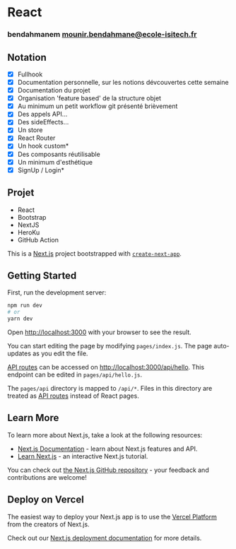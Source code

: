 # React
### bendahmanem mounir.bendahmane@ecole-isitech.fr

## Notation
  - [x] Fullhook
  - [x] Documentation personnelle, sur les notions dévcouvertes cette semaine
  - [x] Documentation du projet
  - [x] Organisation 'feature based' de la structure objet
  - [x] Au minimum un petit workflow git présenté brièvement
  - [x] Des appels API...
  - [x] Des sideEffects...
  - [x] Un store
  - [x] React Router
  - [x] Un hook custom*
  - [x] Des composants réutilisable
  - [x] Un minimum d'esthétique 
  - [x] SignUp / Login*

## Projet
  - React
  - Bootstrap 
  - NextJS 
  - HeroKu 
  - GitHub Action


This is a [Next.js](https://nextjs.org/) project bootstrapped with [`create-next-app`](https://github.com/vercel/next.js/tree/canary/packages/create-next-app).

## Getting Started

First, run the development server:

```bash
npm run dev
# or
yarn dev
```

Open [http://localhost:3000](http://localhost:3000) with your browser to see the result.

You can start editing the page by modifying `pages/index.js`. The page auto-updates as you edit the file.

[API routes](https://nextjs.org/docs/api-routes/introduction) can be accessed on [http://localhost:3000/api/hello](http://localhost:3000/api/hello). This endpoint can be edited in `pages/api/hello.js`.

The `pages/api` directory is mapped to `/api/*`. Files in this directory are treated as [API routes](https://nextjs.org/docs/api-routes/introduction) instead of React pages.

## Learn More

To learn more about Next.js, take a look at the following resources:

- [Next.js Documentation](https://nextjs.org/docs) - learn about Next.js features and API.
- [Learn Next.js](https://nextjs.org/learn) - an interactive Next.js tutorial.

You can check out [the Next.js GitHub repository](https://github.com/vercel/next.js/) - your feedback and contributions are welcome!

## Deploy on Vercel

The easiest way to deploy your Next.js app is to use the [Vercel Platform](https://vercel.com/new?utm_medium=default-template&filter=next.js&utm_source=create-next-app&utm_campaign=create-next-app-readme) from the creators of Next.js.

Check out our [Next.js deployment documentation](https://nextjs.org/docs/deployment) for more details.

